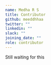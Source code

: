 ```yaml
---
name: Medha R S
title: Contributor
github: meeddhhaa
twitter: ""
linkedin: ""
slack: ""
joining_date: ""
role: contributor
---
```


Still waiting for this

